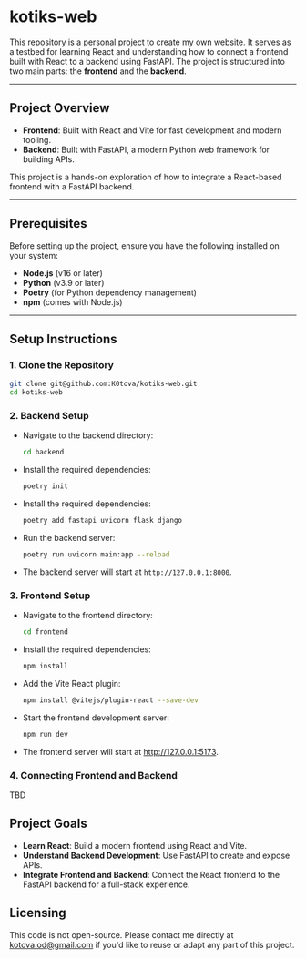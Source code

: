 # kotiks-web

This repository is a personal project to create my own website. It serves as a testbed for learning React and understanding how to connect a frontend built with React to a backend using FastAPI. The project is structured into two main parts: the **frontend** and the **backend**.

---

## Project Overview

- **Frontend**: Built with React and Vite for fast development and modern tooling.
- **Backend**: Built with FastAPI, a modern Python web framework for building APIs.

This project is a hands-on exploration of how to integrate a React-based frontend with a FastAPI backend.

---

## Prerequisites

Before setting up the project, ensure you have the following installed on your system:

- **Node.js** (v16 or later)
- **Python** (v3.9 or later)
- **Poetry** (for Python dependency management)
- **npm** (comes with Node.js)

---

## Setup Instructions

### 1. Clone the Repository
```bash
git clone git@github.com:K0tova/kotiks-web.git
cd kotiks-web
```

### 2. Backend Setup
- Navigate to the backend directory:
     ```bash
     cd backend
     ```
- Install the required dependencies:
     ```bash
     poetry init
     ```

- Install the required dependencies:
     ```bash
     poetry add fastapi uvicorn flask django
     ```

- Run the backend server:
     ```bash
     poetry run uvicorn main:app --reload
     ```
- The backend server will start at `http://127.0.0.1:8000`.

### 3. Frontend Setup

- Navigate to the frontend directory:
     ```bash
     cd frontend
     ```
- Install the required dependencies:
     ```bash
     npm install
     ```

- Add the Vite React plugin:
     ```bash
     npm install @vitejs/plugin-react --save-dev
     ```

- Start the frontend development server:
     ```bash
     npm run dev
     ```
- The frontend server will start at http://127.0.0.1:5173.

### 4. Connecting Frontend and Backend
TBD

## Project Goals
- **Learn React**: Build a modern frontend using React and Vite.
- **Understand Backend Development**: Use FastAPI to create and expose APIs.
- **Integrate Frontend and Backend**: Connect the React frontend to the FastAPI backend for a full-stack experience.

## Licensing

This code is not open-source. Please contact me directly at kotova.od@gmail.com if you'd like to reuse or adapt any part of this project.
